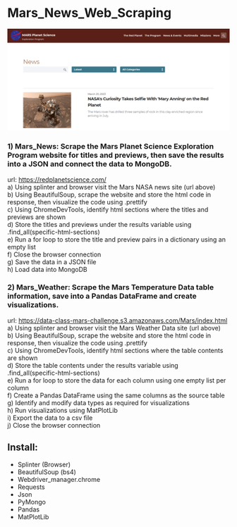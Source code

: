 # Mars_News_Web_Scraping

![Mars-website](images/Image-from-Mars-website.png?raw=true)

### 1) Mars_News: Scrape the Mars Planet Science Exploration Program website for titles and previews, then save the results into a JSON and connect the data to MongoDB.
url: https://redplanetscience.com/  
    a) Using splinter and browser visit the Mars NASA news site (url above)  
    b) Using BeautifulSoup, scrape the website and store the html code in response, then visualize the code using .prettify  
    c) Using ChromeDevTools, identify html sections where the titles and previews are shown  
    d) Store the titles and previews under the results variable using .find_all(specific-html-sections)  
    e) Run a for loop to store the title and preview pairs in a dictionary using an empty list  
    f) Close the browser connection  
    g) Save the data in a JSON file  
    h) Load data into MongoDB  
      
        
### 2) Mars_Weather: Scrape the Mars Temperature Data table information, save into a Pandas DataFrame and create visualizations.
url: https://data-class-mars-challenge.s3.amazonaws.com/Mars/index.html  
    a) Using splinter and browser visit the Mars Weather Data site (url above)  
    b) Using BeautifulSoup, scrape the website and store the html code in response, then visualize the code using .prettify  
    c) Using ChromeDevTools, identify html sections where the table contents are shown  
    d) Store the table contents under the results variable using .find_all(specific-html-sections)  
    e) Run a for loop to store the data for each column using one empty list per column  
    f) Create a Pandas DataFrame using the same columns as the source table  
    g) Identify and modify data types as required for visualizations  
    h) Run visualizations using MatPlotLib  
    i) Export the data to a csv file  
    j) Close the browser connection  
    
    
   
## Install:
- Splinter (Browser)  
- BeautifulSoup (bs4)  
- Webdriver_manager.chrome  
- Requests  
- Json  
- PyMongo  
- Pandas  
- MatPlotLib  
